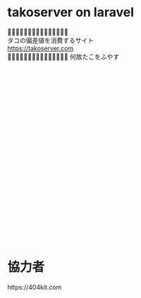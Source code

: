 # takoserver on laravel
🐙🐙🐙🐙🐙🐙🐙🐙🐙🐙🐙🐙🐙🐙🐙<br>
タコの偏差値を消費するサイト<br>
https://takoserver.com<br>
🐙🐙🐙🐙🐙🐙🐙🐙🐙🐙🐙🐙🐙🐙🐙
何故たこをふやす










<br><br><br><br><br><br><br><br><br><br><br><br><br><br><br><br><br><br><br><br><br><br><br>
<h1>協力者</h1>
https://404kit.com
